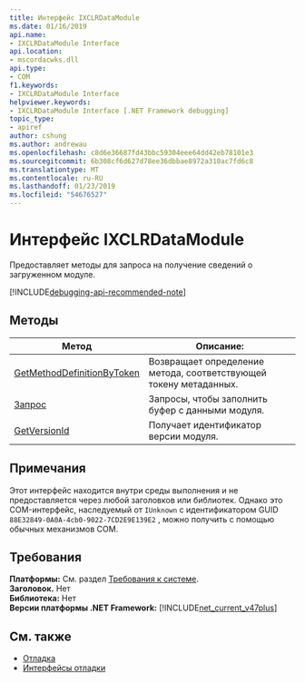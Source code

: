 ```yaml
---
title: Интерфейс IXCLRDataModule
ms.date: 01/16/2019
api.name:
- IXCLRDataModule Interface
api.location:
- mscordacwks.dll
api.type:
- COM
f1.keywords:
- IXCLRDataModule Interface
helpviewer.keywords:
- IXCLRDataModule Interface [.NET Framework debugging]
topic_type:
- apiref
author: cshung
ms.author: andrewau
ms.openlocfilehash: c8d6e36687fd43bbc59304eee64dd42eb78101e3
ms.sourcegitcommit: 6b308cf6d627d78ee36dbbae8972a310ac7fd6c8
ms.translationtype: MT
ms.contentlocale: ru-RU
ms.lasthandoff: 01/23/2019
ms.locfileid: "54676527"
---
```

# <a name="ixclrdatamodule-interface"></a>Интерфейс IXCLRDataModule

Предоставляет методы для запроса на получение сведений о загруженном модуле.

[!INCLUDE[debugging-api-recommended-note](../../../../includes/debugging-api-recommended-note.md)]

## <a name="methods"></a>Методы

| Метод                                                                                                                                | Описание:                                                         |
| ------------------------------------------------------------------------------------------------------------------------------------- | ------------------------------------------------------------------- |
| [GetMethodDefinitionByToken](../../../../docs/framework/unmanaged-api/debugging/ixclrdatamodule-getmethoddefinitionbytoken-method.md) | Возвращает определение метода, соответствующей токену метаданных. |
| [Запрос](../../../../docs/framework/unmanaged-api/debugging/ixclrdatamodule-request-method.md)                                       | Запросы, чтобы заполнить буфер с данными модуля.       |
| [GetVersionId](../../../../docs/framework/unmanaged-api/debugging/ixclrdatamodule-getversionid-method.md)                             | Получает идентификатор версии модуля.                                       |

## <a name="remarks"></a>Примечания

Этот интерфейс находится внутри среды выполнения и не предоставляется через любой заголовков или библиотек. Однако это COM-интерфейс, наследуемый от `IUnknown` с идентификатором GUID `88E32849-0A0A-4cb0-9022-7CD2E9E139E2` , можно получить с помощью обычных механизмов COM.

## <a name="requirements"></a>Требования

**Платформы:** См. раздел [Требования к системе](../../../../docs/framework/get-started/system-requirements.md).  
**Заголовок.** Нет  
**Библиотека:** Нет  
**Версии платформы .NET Framework:** [!INCLUDE[net_current_v47plus](../../../../includes/net-current-v47plus.md)]  

## <a name="see-also"></a>См. также

- [Отладка](../../../../docs/framework/unmanaged-api/debugging/index.md)
- [Интерфейсы отладки](../../../../docs/framework/unmanaged-api/debugging/debugging-interfaces.md)
